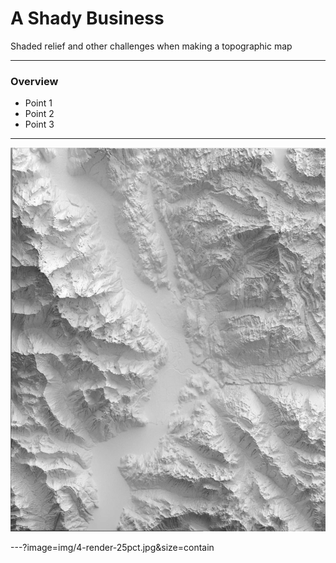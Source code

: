 # A Shady Business

Shaded relief and other challenges when making a topographic map

---

### Overview

- Point 1
- Point 2
- Point 3

---

![Test Image](img/4-render-25pct.jpg)

---?image=img/4-render-25pct.jpg&size=contain
